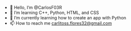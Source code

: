 - 👋 Hello, I’m @CarlosF03R
- 👀 I’m learning C++, Python, HTML, and CSS
- 🌱 I’m currently learning how to create an app with Python
- 📫 How to reach me carlitoss.flores32@gmail.com 

<!---
CarlosF03R/CarlosF03R is a ✨ special ✨ repository because its `README.md` (this file) appears on your GitHub profile.
You can click the Preview link to take a look at your changes.
--->
